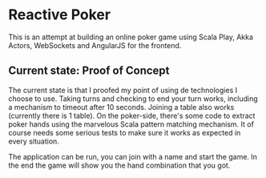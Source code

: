 # Reactive Poker

This is an attempt at building an online poker game using Scala Play, Akka Actors,
WebSockets and AngularJS for the frontend.

## Current state: Proof of Concept

The current state is that I proofed my point of using de technologies I choose to use. Taking turns and
checking to end your turn works, including a mechanism to timeout after 10 seconds. Joining a table also
works (currently there is 1 table). On the poker-side, there's some code to extract poker hands using
the marvelous Scala pattern matching mechanism. It of course needs some serious tests to make sure it
works as expected in every situation.

The application can be run, you can join with a name and start the game. In the end the game will show
you the hand combination that you got. 